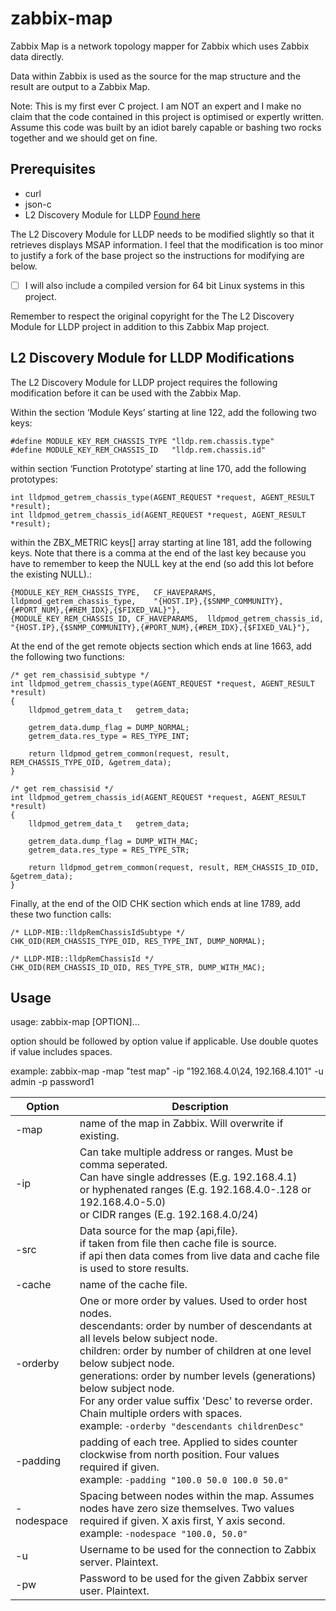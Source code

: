 ﻿# zabbix-map

Zabbix Map is a network topology mapper for Zabbix which uses Zabbix data directly.

Data within Zabbix is used as the source for the map structure and the result are output to a Zabbix Map.

Note: This is my first ever C project. I am NOT an expert and I make no claim that the code contained in this project is optimised or expertly written. Assume this code was built by an idiot barely capable or bashing two rocks together and we should get on fine.

## Prerequisites
 - curl
 - json-c
 - L2 Discovery Module for LLDP [Found here](https://share.zabbix.com/network_devices/l2-discovery-module-for-lldp)

The L2 Discovery Module for LLDP needs to be modified slightly so that it retrieves displays MSAP information. I feel that the modification is too minor to justify a fork of the base project so the instructions for modifying are below. 

- [ ] I will also include a compiled version for 64 bit Linux systems in this project.

Remember to respect the original copyright for the The L2 Discovery Module for LLDP project in addition to this Zabbix Map project.

## L2 Discovery Module for LLDP Modifications
The  L2 Discovery Module for LLDP project requires the following modification before it can be used with the Zabbix Map.

Within the section ‘Module Keys’ starting at line 122, add the following two keys:
```
#define MODULE_KEY_REM_CHASSIS_TYPE	"lldp.rem.chassis.type"
#define MODULE_KEY_REM_CHASSIS_ID	"lldp.rem.chassis.id"
```

within section ‘Function Prototype’ starting at line 170, add the following prototypes:
```
int	lldpmod_getrem_chassis_type(AGENT_REQUEST *request, AGENT_RESULT *result);
int	lldpmod_getrem_chassis_id(AGENT_REQUEST *request, AGENT_RESULT *result);
```

within the ZBX_METRIC keys[] array starting at line 181, add the following keys. Note that there is a comma at the end of the last key because you have to remember to keep the NULL key at the end (so add this lot before the existing NULL).:
```
{MODULE_KEY_REM_CHASSIS_TYPE,	CF_HAVEPARAMS,	lldpmod_getrem_chassis_type,	"{HOST.IP},{$SNMP_COMMUNITY},{#PORT_NUM},{#REM_IDX},{$FIXED_VAL}"},
{MODULE_KEY_REM_CHASSIS_ID,	CF_HAVEPARAMS,	lldpmod_getrem_chassis_id,		"{HOST.IP},{$SNMP_COMMUNITY},{#PORT_NUM},{#REM_IDX},{$FIXED_VAL}"},
```

At the end of the get remote objects section which ends at line 1663, add the following two functions:

```
/* get rem_chassisid_subtype */
int	lldpmod_getrem_chassis_type(AGENT_REQUEST *request, AGENT_RESULT *result)
{
	lldpmod_getrem_data_t	getrem_data;

	getrem_data.dump_flag = DUMP_NORMAL;
	getrem_data.res_type = RES_TYPE_INT;

	return lldpmod_getrem_common(request, result, REM_CHASSIS_TYPE_OID, &getrem_data);
}

/* get rem_chassisid */
int	lldpmod_getrem_chassis_id(AGENT_REQUEST *request, AGENT_RESULT *result)
{
	lldpmod_getrem_data_t	getrem_data;

	getrem_data.dump_flag = DUMP_WITH_MAC;
	getrem_data.res_type = RES_TYPE_STR;

	return lldpmod_getrem_common(request, result, REM_CHASSIS_ID_OID, &getrem_data);
}
```

Finally, at the end of the OID CHK section which ends at line 1789, add these two function calls:

```
/* LLDP-MIB::lldpRemChassisIdSubtype */
CHK_OID(REM_CHASSIS_TYPE_OID, RES_TYPE_INT, DUMP_NORMAL);

/* LLDP-MIB::lldpRemChassisId */
CHK_OID(REM_CHASSIS_ID_OID, RES_TYPE_STR, DUMP_WITH_MAC);
```

## Usage

usage: zabbix-map [OPTION]…

option should be followed by option value if applicable. Use double quotes if value includes spaces.

example: zabbix-map -map "test map" -ip "192.168.4.0\24, 192.168.4.101" -u admin -p password1

<table>
	<thead>
		<tr>
			<th>Option</th>
			<th>Description</th>
		</tr>
	</thead>
	<tbody>
		<tr>
			<td>-map</td>
			<td>name of the map in Zabbix. Will overwrite if existing.</td>
		</tr>
		<tr>	
			<td>-ip</td>
			<td>Can take multiple address or ranges. Must be comma seperated.<br/>
			Can have single addresses (E.g. 192.168.4.1)<br/>
			or hyphenated ranges (E.g. 192.168.4.0-.128 or 192.168.4.0-5.0)<br/>
			or CIDR ranges (E.g. 192.168.4.0/24)</td>
		</tr>
		<tr>	
			<td>-src</td>
			<td>Data source for the map {api,file}.</br>
			if taken from file then cache file is source.<br/>
			if api then data comes from live data and cache file is used to store results.</td>
		</tr>
		<tr>	
			<td>-cache</td>
			<td>name of the cache file.</td>
		</tr>
		<tr>	
			<td>-orderby</td>
			<td>One or more order by values. Used to order host nodes.<br/>
			descendants: order by number of descendants at all levels below subject node.<br/>
			children: order by number of children at one level below subject node.<br/>
			generations: order by number levels (generations) below subject node.<br/>
			For any order value suffix 'Desc' to reverse order. <br/>
			Chain multiple orders with spaces. <br/>
			example: <code>-orderby "descendants childrenDesc"</code></td>
		</tr>
		<tr>	
			<td>-padding</td>
			<td>padding of each tree. Applied to sides counter clockwise from north position. Four values required if given.<br/> 
example: <code>-padding "100.0 50.0 100.0 50.0"</code></td>
		</tr>
		<tr>	
			<td>-nodespace</td>
			<td>Spacing between nodes within the map. Assumes nodes have zero size themselves. Two values required if given. X axis first, Y axis second.<br/>example: <code>-nodespace "100.0, 50.0"</code></td>
		</tr>
		<tr>	
			<td>-u</td>
			<td>Username to be used for the connection to Zabbix server. Plaintext.</td>
		</tr>
		<tr>	
			<td>-pw</td>
			<td>Password to be used for the given Zabbix server user. Plaintext.</td>
		</tr>
	</tbody>
</table>



